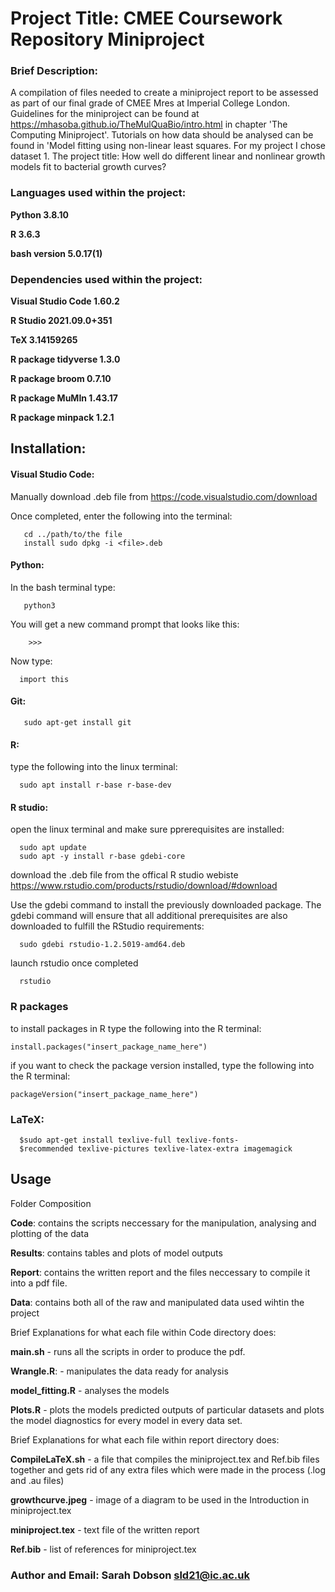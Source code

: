 # Project Title: CMEE Coursework Repository Miniproject

### Brief Description: 
A compilation of files needed to create a miniproject report to be assessed as part of our final grade of CMEE Mres at Imperial College London. Guidelines for the miniproject can be found at  https://mhasoba.github.io/TheMulQuaBio/intro.html in chapter 'The Computing Miniproject'. Tutorials on how data should be analysed can be found in 'Model fitting using non-linear least squares. For my project I chose dataset 1. The project title: How well do different linear and nonlinear growth models fit to bacterial growth curves?

  


### Languages used within the project: 
**Python 3.8.10**

**R 3.6.3**

**bash version 5.0.17(1)**

### Dependencies used within the project: 
**Visual Studio Code 1.60.2**

**R Studio 2021.09.0+351**

**TeX 3.14159265**

**R package tidyverse 1.3.0**

**R package broom 0.7.10**

**R package MuMIn 1.43.17**

**R package minpack 1.2.1**


## Installation:

#### Visual Studio Code: 

Manually download .deb file from https://code.visualstudio.com/download
   
Once completed, enter the following into the terminal:
   
       cd ../path/to/the file
       install sudo dpkg -i <file>.deb 
       
#### Python:
In the bash terminal type:
       
       python3
       
You will get a new command prompt that looks like this:
  
        >>>
Now type:
  
      import this
  
#### Git: 
  
       sudo apt-get install git 
       
       
#### R: 
type the following into the linux terminal:

      sudo apt install r-base r-base-dev


#### R studio:

open the linux terminal and make sure pprerequisites are installed:

      sudo apt update
      sudo apt -y install r-base gdebi-core
      
      
download the .deb file from the offical R studio webiste https://www.rstudio.com/products/rstudio/download/#download


Use the gdebi command to install the previously downloaded package. The gdebi command will ensure that all additional prerequisites are also downloaded to fulfill the RStudio requirements: 

      sudo gdebi rstudio-1.2.5019-amd64.deb
      
launch rstudio once completed

      rstudio
      
### **R packages**

to install packages in R type the following into the R terminal:
    
    install.packages("insert_package_name_here")
    
if you want to check the package version installed, type the following into the R terminal:

    packageVersion("insert_package_name_here")
      
      

### LaTeX: 
   
      $sudo apt-get install texlive-full texlive-fonts-
      $recommended texlive-pictures texlive-latex-extra imagemagick
      
## Usage

Folder Composition 

**Code**: contains the scripts neccessary for the manipulation, analysing and plotting of the data

**Results**: contains tables and plots of model outputs

**Report**: contains the written report and the files neccessary to compile it into a pdf file.

**Data**: contains both all of the raw and manipulated data used wihtin the project


Brief Explanations for what each file within Code directory does:

**main.sh** - runs all the scripts in order to produce the pdf.

**Wrangle.R**: - manipulates the data ready for analysis

**model_fitting.R** - analyses the models

**Plots.R** - plots the models predicted outputs of particular datasets and plots the model diagnostics for every model in every data set.


Brief Explanations for what each file within report directory does:

**CompileLaTeX.sh** - a file that compiles the miniproject.tex and Ref.bib files together and gets rid of any extra files which were made in the process (.log and .au files)

**growthcurve.jpeg** - image of a diagram to be used in the Introduction in miniproject.tex

**miniproject.tex** - text file of the written report

**Ref.bib** - list of references for miniproject.tex







### **Author and Email: Sarah Dobson  sld21@ic.ac.uk**
